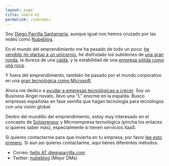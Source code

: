 ```yaml
---
layout: page
title: Sobre mí
permalink: /sobremi/
---
```


Soy [Diego Parrilla Santamaría](https://www.linkedin.com/in/diegoparrilla/), aunque igual nos hemos cruzado por las redes como [Nubeblog](https://twitter.com/nubeblog). 


En el mundo del emprendimiento me ha pasado de todo un poco: [he vendido mi startup a un unicornio](https://www.geekwire.com/2020/auth0-makes-first-ever-acquisition-launch-new-tools-protect-automated-cyberattacks/), he disfrutado los subidones de [una gran ronda](https://www.unquote.com/southern-europe/news/68822/balderton-capital-lead-usd10m-abiquo-funding), la dureza de una [caída](https://www.theregister.com/2012/04/13/amazon_competition_in_cloud_computing/), y la estabilidad de una [empresa sólida como una roca](https://www.amplia-iiot.com/). 

Y fuera del emprendimiento, también he pasado por el mundo corporativo en una [gran tecnológica como Microsoft](https://www.microsoft.com).

Ahora me dedico a [ayudar a empresas tecnológicas a crecer](/inversiones). Soy un Business Angel novato, llevo una "L" enorme en la espalda. Busco empresas españolas en fase semilla que hagan tecnología para tecnólogos con una visión global.

Dentro del mundillo del emprendimiento, estoy muy interesado en el concepto de [Solopreneur](/2021/09/16/que-es-un-solopreneur/) y Microempresa tecnológica (pincha los enlaces si quieres saber más), especialmente si tienen servicios XaaS.

Si quieres contactarme para que invierta en tu empresa, por favor [lee esto primero](/inversiones). Si aun así quieres contactarme, aqui tienes diferentes métodos:

- Correo: [hello AT diegoparrilla.com](mailto:)
- Twitter: [nubeblog](https://twitter.com/nubeblog) (Mejor DMs)




